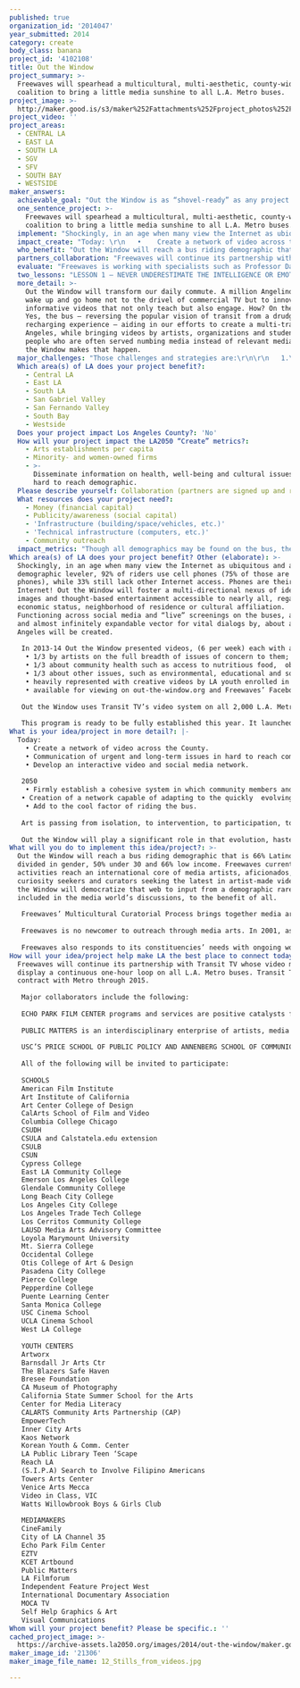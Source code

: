 ```yaml
---
published: true
organization_id: '2014047'
year_submitted: 2014
category: create
body_class: banana
project_id: '4102108'
title: Out the Window
project_summary: >-
  Freewaves will spearhead a multicultural, multi-aesthetic, county-wide
  coalition to bring a little media sunshine to all L.A. Metro buses.  
project_image: >-
  http://maker.good.is/s3/maker%252Fattachments%252Fproject_photos%252Fimages%252F21306%252Fdisplay%252F12_Stills_from_videos.jpg=c570x385
project_video: ''
project_areas:
  - CENTRAL LA
  - EAST LA
  - SOUTH LA
  - SGV
  - SFV
  - SOUTH BAY
  - WESTSIDE
maker_answers:
  achievable_goal: "Out the Window is as “shovel-ready” as any project could possibly be.\r\n\r\n   1.\tThe basic tools and protocols of the project have thoroughly tested in pilot programs and previously implemented similar projects.\r\n\r\n   2.\tOur collaborators, including Transit TV, the vendor selected by \_\_\_\_\_\_\_\_L.A. Metro to provide video on all its buses, are either currently \_\_\_\_\_\_\_\_committed, and/or participated in previous similar iterations, \_\_\_\_\_\_\_\_and/or expressed a strong interest in being participants.  This \_\_\_\_\_\_\_\_web of collaborators extends across the entire L.A. County.\r\n\r\n   3.\tWithin the networks in place, previous events of similar scope \_\_\_\_\_\_\_\_have been successfully completed in a year or less.\r\n\r\n   4.\tThe technical staff of contractors are all people with whom \_\_\_\_\_\_\_\_Freewaves has worked on various projects over the last decade \_\_\_\_\_\_\_\_or more.  \r\n"
  one_sentence_project: >-
    Freewaves will spearhead a multicultural, multi-aesthetic, county-wide
    coalition to bring a little media sunshine to all L.A. Metro buses.  
  implement: "Shockingly, in an age when many view the Internet as ubiquitous and a demographic leveler, 92% of riders use cell phones (75% of those are smart phones), while 33% still lack other Internet access.  Phones are their Internet!   Out the Window will foster a multi-directional nexus of ideas, images and thought-based entertainment accessible to nearly all, regardless of economic status, neighborhood of residence or cultural affiliation.  Functioning across social media and “live” screenings on the buses, a powerful and almost infinitely expandable vector for vital dialogs by, about and in Los Angeles will be created. \r\n  \r\nIn 2013-14 Out the Window presented videos, (6 per week) each with an open-ended, pointed question in English and Spanish to which viewers responded via social media.  In 2015 Freewaves will spearhead a multicultural, multi-aesthetic, county-wide coalition to bring a little media sunshine to all L.A. Metro buses.  These videos will be:  \r\n   •\t1/3 by artists on the full breadth of issues of concern to them; \r\n   •\t1/3 about community health such as access to nutritious food,  \_\_\_\_\_\_\_\_obesity amelioration, and promotion of healthful lifestyles; \r\n   •\t1/3 about other issues, such as environmental, educational and \_\_\_\_\_\_\_\_social, produced by LA nonprofit organizations;   \r\n   •\theavily represented with creative videos by LA youth enrolled in \_\_\_\_\_\_\_video programs;\r\n   •\tavailable for viewing on out-the-window.org  and Freewaves’ \_\_\_\_\_\_\_\_Facebook page daily for viewers’ comments and sharing. \r\n\r\nOut the Window uses Transit TV’s video system on all 2,000 L.A. Metro buses, reaching Los Angeles’s residents with creative and essential messages while providing free culture on the largest art distribution system in the country to the nation’s most populous county.  \r\n\r\nThis program is ready to be fully established this year. It launched in 2010 with a MacArthur grant; it tested technologies, networks, programming, and surveyed viewers in 2011. It gathered resources in 2012 and now is ready to expand with all elements in place!  \r\n"
  impact_create: "Today: \r\n   •    Create a network of video across the County.\r\n   •    Communication of urgent and long-term issues in hard to reach \_\_\_\_\_\_\_\_communities.\r\n   •\_\_\_ Develop an interactive video and social media network.\r\n\r\n2050\r\n   •    Firmly establish a cohesive system in which community \_\_\_\_\_\_\_\_members and artists can exchange visual ideas, images and \_\_\_\_\_\_\_\_information impacting life in Los Angeles County.\r\n\_\_\_•    Creation of a network capable of adapting to the quickly  \_\_\_\_\_\_\_\_ \_\_\_\_\_\_\_\_evolving platforms and aesthetics of social media and \_\_\_\_\_\_\_\_image-\_making.\r\n   •    Add to the cool factor of riding the bus. \r\n\r\nArt is passing from isolation, to intervention, to participation, to engagement, to a glorious ubiquity in which currently accepted and recognized disciplines and aesthetics evolve into new forms of public communication.  With the blazingly fast developments in technology, we have witnessed an integration of disciplines, in which computing and telecommunication devices have fostered a new hybrid of public and private art, one that, by 2050, will have taken forms beyond prediction.  Art will be everywhere, an integrated member of society for all.  \r\n\r\nOut the Window will play a significant role in that evolution, hastening the democratization of art and communication through its daily dissemination to the bus riding public and, in the future, to other constituencies whose daily lives bring them into contact with videos, mobile devices and means of sound and image distribution birthed by today’s technologies.  \r\n"
  who_benefit: "Out the Window will reach a bus riding demographic that is 66% Latino, equally divided in gender, 50% under 30 and 66% low income.  Freewaves current web activities reach an international core of media artists, aficionados, curiosity seekers and curators seeking the latest in artist-made videos.   Out the Window will democratize that web to input from a demographic rarely included in the media world’s discussions, to the benefit of all.   \r\n\r\nFreewaves’ Multicultural Curatorial Process brings together media artists and activists from many of the County’s diverse arts and media organizations, plus independent artists and curators from diverse social, economic, ethnic, sexual orientation, aesthetic and age demographics.  This has been made possible by Freewaves’ 25-year commitment to an all-inclusive media democracy, created and maintained by vigorous, ongoing outreach throughout our community. \r\n\r\nFreewaves is no newcomer to outreach through media arts. In 2001, as part of its festival, it produced three half-hour educational videos, elucidating media arts in Los Angeles over the last ten years from Freewaves’ perspective.  These documentaries aired on KCET-TV at the beginning and middle of the festival, providing audiences and students with background material for the festival.  These programs were also donated to 250 high school art and media teachers throughout the Los Angeles Unified School District and the 75 Los Angeles City and County libraries.  Curriculum Guides were written to facilitate classroom presentations by teachers. \r\n\r\nFreewaves also responds to its constituencies’ needs with ongoing workshops designed to bring technology to media artists and activists in underserved communities.  In 1999, the fruits of its workshops in Internet use and web design premiered on dozens of artists’ and arts organization web sites throughout the region.  Along with the workshops, technical support facilitated their going on line and, if desired, they also received a free web site and eMail accounts for one year. \r\n"
  partners_collaboration: "Freewaves will continue its partnership with Transit TV whose video monitors display a continuous one-hour loop on all L.A. Metro buses.  Transit TV is in contract with Metro through 2015. \r\n\r\nMajor collaborators include the following: \r\n\r\nECHO PARK FILM CENTER programs and services are positive catalysts for at-risk students’ opportunities and interactions through media arts. \r\n\r\nPUBLIC MATTERS is an interdisciplinary enterprise of artists, media professionals and educators who create new media, education and civic engagement projects yielding long-term community benefits.   \r\n\r\nUSC’S PRICE SCHOOL OF PUBLIC POLICY AND ANNENBERG SCHOOL OF COMMUNICATION are two of the leading schools within one of LA’s best and world renowned academic institutions. Faculty and Students from both programs will advise on health content and sharpen the evaluation process. \r\n\r\nAll of the following will be invited to participate:  \r\n\r\nSCHOOLS\r\nAmerican Film Institute \r\nArt Institute of California\r\nArt Center College of Design \r\nCalArts School of Film and Video\r\nColumbia College Chicago\r\nCSUDH\r\nCSULA and Calstatela.edu extension\r\nCSULB\r\nCSUN\r\nCypress College\r\nEast LA Community College\r\nEmerson Los Angeles College\r\nGlendale Community College\r\nLong Beach City College\r\nLos Angeles City College\r\nLos Angeles Trade Tech College\r\nLos Cerritos Community College\r\nLAUSD Media Arts Advisory Committee\r\nLoyola Marymount University\r\nMt. Sierra College\r\nOccidental College\r\nOtis College of Art & Design\r\nPasadena City College\r\nPierce College\r\nPepperdine College\r\nPuente Learning Center\r\nSanta Monica College\r\nUSC Cinema School\r\nUCLA Cinema School  \r\nWest LA College\r\n\r\nYOUTH CENTERS \r\nArtworx\r\nBarnsdall Jr Arts Ctr\r\nThe Blazers Safe Haven\r\nBresee Foundation\r\nCA Museum of Photography\r\nCalifornia State Summer School for the Arts\r\nCenter for Media Literacy\r\nCALARTS Community Arts Partnership (CAP)\r\nEmpowerTech\r\nInner City Arts\r\nKaos Network\r\nKorean Youth & Comm. Center\r\nLA Public Library Teen ‘Scape\r\nReach LA\r\n(S.I.P.A) Search to Involve Filipino Americans\r\nTowers Arts Center\r\nVenice Arts Mecca\r\nVideo in Class, VIC\r\nWatts Willowbrook Boys & Girls Club\r\n\r\nMEDIAMAKERS\r\nCineFamily \r\nCity of  LA Channel 35 \r\nEcho Park Film Center \r\nEZTV\r\nKCET  Artbound  \r\nPublic Matters \r\nLA Filmforum \r\nIndependent Feature Project West\r\nInternational Documentary Association\r\nMOCA TV \r\nSelf Help Graphics & Art\r\nVisual Communications\r\n"
  evaluate: "Freewaves is working with specialists such as Professor David Sloane, an expert in health policy and neighborhoods at USC’s Price School of Public Policy.  He has identified realizable criteria and methodologies, to be facilitated by graduate students, that will provide assessments of Out the Window’s impact on bus riders. Both qualitative and quantitative approaches are developed to assure a statistically and anecdotally useful set of materials for future projects. \r\n\r\nA questionnaire co-designed by various specialists and administered at bus stops in past iterations of Out the Window has been refined for 2015 for three stages: the beginning, midpoint and end of the project.  With a target sample of 250 interviews per round, we will assess how repeated, daily exposure to the project has impacted the bus riders’ awareness of issues and appreciation of art. \r\n\r\nSpecific questions to be asked and metrics to be compiled include:\r\n\r\n   •\tDo you watch the on bus TV?\r\n\r\n   •    Did you get any useful information from Out the Window \_\_\_\_\_\_\_\_programming?\r\n\r\n   •\tHow do you compare Out the Window programming with \_\_\_\_\_\_\_\_previous Transit TV programming?\r\n\r\n   •\tHave you responded to the on-screen prompted to participate  \_\_\_\_\_\_\_\_and answer questions?\r\n"
  two_lessons: "LESSON 1 – NEVER UNDERESTIMATE THE INTELLIGENCE OR EMOTIONAL DEPTH OF ANY HUMAN BEING.  As artists we, all often, find ourselves making value judgments, imagining our creative status elevates us into a position of authority, able to analyze every human need and desire and spoon feed them back as paradigms of wisdom, art expressions of unsurpassed nuance.  Throughout  its quarter century presenting and encouraging the democratization of media art in public spaces, we observed little difference in percentage of people who “get” well made videos, no matter how experimental their aesthetic or content.\r\n\r\nLESSON 2 – BRAZENLY KNOCK ON DOORS.  As arts professionals we all too readily succumb to the first locked door, become wretchedly despondent, wallow in dramatic inferiority complexes and bitterly curse every bureaucrat and gatekeeper who ever lived.  Throughout its existence, Freewaves has never given up on a project because one voice said, “No. Go away”.  In project after project, we have learned there is always a back door, a friendly hidden ally, a previously unknown procedure for almost any idea sincerely conceived, intelligently presented and passionately advocated.\r\n"
  more_detail: >-
    Out the Window will transform our daily commute. A million Angelinos will
    wake up and go home not to the drivel of commercial TV but to innovative,
    informative videos that not only teach but also engage. How? On the bus!
    Yes, the bus – reversing the popular vision of transit from a drudge to a
    recharging experience – aiding in our efforts to create a multi-transit Los
    Angeles, while bringing videos by artists, organizations and students to
    people who are often served numbing media instead of relevant media.  Out
    the Window makes that happen.
  major_challenges: "Those challenges and strategies are:\r\n\r\n   1.\tmaintaining clear and accessible lines of communications with \_\_\_\_\_\_\_\_all participants and collaborators.  Over the last two decades, \_\_\_\_\_\_\_\_Freewaves has successfully coordinated large numbers of \_\_\_\_\_\_\_\_people of individuals and institutions and established solid \_\_\_\_\_\_\_\_collegial relationships with all.\r\n\r\n   2.\tassuring the selected videos do not run into censorship by \_\_\_\_\_\_\_\_Transit TV or L.A. Metro.  Over the last three years of prototypes, \_\_\_\_\_\_\_\_Freewaves has learned what kinds of materials and images \_\_\_\_\_\_\_\_might be censored.  Over the last 25 years, Freewaves has \_\_\_\_\_\_\_\_accrued the experience and interpersonal skills to work with \_\_\_\_\_\_\_\_artists to maintain their message while avoiding censorship. \r\n"
  Which area(s) of LA does your project benefit?:
    - Central LA
    - East LA
    - South LA
    - San Gabriel Valley
    - San Fernando Valley
    - South Bay
    - Westside
  Does your project impact Los Angeles County?: 'No'
  How will your project impact the LA2050 “Create” metrics?:
    - Arts establishments per capita
    - Minority- and women-owned firms
    - >-
      Disseminate information on health, well-being and cultural issues to a
      hard to reach demographic.
  Please describe yourself: Collaboration (partners are signed up and ready to hit the ground running!)
  What resources does your project need?:
    - Money (financial capital)
    - Publicity/awareness (social capital)
    - 'Infrastructure (building/space/vehicles, etc.)'
    - 'Technical infrastructure (computers, etc.)'
    - Community outreach
  impact_metrics: "Though all demographics may be found on the bus, the majority is low income and avail themselves of health, wellness and social empowerment opportunities far less than more affluent demographics.  Although Out the Window cannot deliver brick and mortar facilities, it can potentially inform 1,000,000 people per day of the needs, issues and possible responses towards enriching their lives.\r\n\r\nEqually enriching, Freewaves provides a daily arts experience to all L.A. Metro bus riders.  Through its social networking component and easily accessed direct response mechanism, Out the Window highlights the commonalities of all people, negating the false hierarchy between artists, student artists and the general public.  \r\n\r\nOut the Window reaches a potential and captive audience of approximately 1,000,000 daily riders of L.A. Metro buses - possibly the largest audience ever reached by any cultural event in Los Angeles or the United States.  Since the launch of prototypes of this program, Freewaves has accrued 1,164 Facebook friends, 789 Twitter handles, 285 YouTube followers, 156 Instagram followers and 547 Tumblir followers, numbers we will aggressively seek to expand by at least 100% in the coming 2 years.  \r\n\r\nBy 2050, we anticipate the networks established now will take on a life of their own.  Persons with particular interests or opinion may form their own, far-reaching subsets of the population, enabling large scale, overnight lobbying efforts keeping grassroots opinion in the forefront of political discourse.  Artists and artist hopefuls could easily come together in mutually beneficial associations for collaborations or exchange of technical, artistic and social ideas.  \r\n\r\nThe large variety of video messages and voices contain information, ideas and inspirations focusing on the social, political and emotional underpinnings of a potential new Los Angeles in which all its citizens have access to creative dialogs, better or universal health care, environmental justice, healthful nutritional information and other issues directly impacting Angelinos.\r\n\r\nSpeculatively, the combination of obstacles making single vehicle transportation both economically and environmentally untenable, along with the enhanced attractiveness of mass transit could very well have a meaningful impact on the number of persons availing themselves of mass transit.     \t\r\n"
Which area(s) of LA does your project benefit? Other (elaborate): >-
  Shockingly, in an age when many view the Internet as ubiquitous and a
  demographic leveler, 92% of riders use cell phones (75% of those are smart
  phones), while 33% still lack other Internet access. Phones are their
  Internet! Out the Window will foster a multi-directional nexus of ideas,
  images and thought-based entertainment accessible to nearly all, regardless of
  economic status, neighborhood of residence or cultural affiliation.
  Functioning across social media and “live” screenings on the buses, a powerful
  and almost infinitely expandable vector for vital dialogs by, about and in Los
  Angeles will be created. 
    
   In 2013-14 Out the Window presented videos, (6 per week) each with an open-ended, pointed question in English and Spanish to which viewers responded via social media. In 2015 Freewaves will spearhead a multicultural, multi-aesthetic, county-wide coalition to bring a little media sunshine to all L.A. Metro buses. These videos will be: 
    • 1/3 by artists on the full breadth of issues of concern to them; 
    • 1/3 about community health such as access to nutritious food,  obesity amelioration, and promotion of healthful lifestyles; 
    • 1/3 about other issues, such as environmental, educational and social, produced by LA nonprofit organizations; 
    • heavily represented with creative videos by LA youth enrolled in video programs;
    • available for viewing on out-the-window.org and Freewaves’ Facebook page daily for viewers’ comments and sharing. 
   
   Out the Window uses Transit TV’s video system on all 2,000 L.A. Metro buses, reaching Los Angeles’s residents with creative and essential messages while providing free culture on the largest art distribution system in the country to the nation’s most populous county. 
   
   This program is ready to be fully established this year. It launched in 2010 with a MacArthur grant; it tested technologies, networks, programming, and surveyed viewers in 2011. It gathered resources in 2012 and now is ready to expand with all elements in place!
What is your idea/project in more detail?: |-
  Today: 
    • Create a network of video across the County.
    • Communication of urgent and long-term issues in hard to reach communities.
    • Develop an interactive video and social media network.
   
   2050
    • Firmly establish a cohesive system in which community members and artists can exchange visual ideas, images and information impacting life in Los Angeles County.
   • Creation of a network capable of adapting to the quickly  evolving platforms and aesthetics of social media and image- making.
    • Add to the cool factor of riding the bus. 
   
   Art is passing from isolation, to intervention, to participation, to engagement, to a glorious ubiquity in which currently accepted and recognized disciplines and aesthetics evolve into new forms of public communication. With the blazingly fast developments in technology, we have witnessed an integration of disciplines, in which computing and telecommunication devices have fostered a new hybrid of public and private art, one that, by 2050, will have taken forms beyond prediction. Art will be everywhere, an integrated member of society for all. 
   
   Out the Window will play a significant role in that evolution, hastening the democratization of art and communication through its daily dissemination to the bus riding public and, in the future, to other constituencies whose daily lives bring them into contact with videos, mobile devices and means of sound and image distribution birthed by today’s technologies.
What will you do to implement this idea/project?: >-
  Out the Window will reach a bus riding demographic that is 66% Latino, equally
  divided in gender, 50% under 30 and 66% low income. Freewaves current web
  activities reach an international core of media artists, aficionados,
  curiosity seekers and curators seeking the latest in artist-made videos. Out
  the Window will democratize that web to input from a demographic rarely
  included in the media world’s discussions, to the benefit of all. 
   
   Freewaves’ Multicultural Curatorial Process brings together media artists and activists from many of the County’s diverse arts and media organizations, plus independent artists and curators from diverse social, economic, ethnic, sexual orientation, aesthetic and age demographics. This has been made possible by Freewaves’ 25-year commitment to an all-inclusive media democracy, created and maintained by vigorous, ongoing outreach throughout our community. 
   
   Freewaves is no newcomer to outreach through media arts. In 2001, as part of its festival, it produced three half-hour educational videos, elucidating media arts in Los Angeles over the last ten years from Freewaves’ perspective. These documentaries aired on KCET-TV at the beginning and middle of the festival, providing audiences and students with background material for the festival. These programs were also donated to 250 high school art and media teachers throughout the Los Angeles Unified School District and the 75 Los Angeles City and County libraries. Curriculum Guides were written to facilitate classroom presentations by teachers. 
   
   Freewaves also responds to its constituencies’ needs with ongoing workshops designed to bring technology to media artists and activists in underserved communities. In 1999, the fruits of its workshops in Internet use and web design premiered on dozens of artists’ and arts organization web sites throughout the region. Along with the workshops, technical support facilitated their going on line and, if desired, they also received a free web site and eMail accounts for one year.
How will your idea/project help make LA the best place to connect today? In LA2050?: >-
  Freewaves will continue its partnership with Transit TV whose video monitors
  display a continuous one-hour loop on all L.A. Metro buses. Transit TV is in
  contract with Metro through 2015. 
   
   Major collaborators include the following: 
   
   ECHO PARK FILM CENTER programs and services are positive catalysts for at-risk students’ opportunities and interactions through media arts. 
   
   PUBLIC MATTERS is an interdisciplinary enterprise of artists, media professionals and educators who create new media, education and civic engagement projects yielding long-term community benefits. 
   
   USC’S PRICE SCHOOL OF PUBLIC POLICY AND ANNENBERG SCHOOL OF COMMUNICATION are two of the leading schools within one of LA’s best and world renowned academic institutions. Faculty and Students from both programs will advise on health content and sharpen the evaluation process. 
   
   All of the following will be invited to participate: 
   
   SCHOOLS
   American Film Institute 
   Art Institute of California
   Art Center College of Design 
   CalArts School of Film and Video
   Columbia College Chicago
   CSUDH
   CSULA and Calstatela.edu extension
   CSULB
   CSUN
   Cypress College
   East LA Community College
   Emerson Los Angeles College
   Glendale Community College
   Long Beach City College
   Los Angeles City College
   Los Angeles Trade Tech College
   Los Cerritos Community College
   LAUSD Media Arts Advisory Committee
   Loyola Marymount University
   Mt. Sierra College
   Occidental College
   Otis College of Art & Design
   Pasadena City College
   Pierce College
   Pepperdine College
   Puente Learning Center
   Santa Monica College
   USC Cinema School
   UCLA Cinema School 
   West LA College
   
   YOUTH CENTERS 
   Artworx
   Barnsdall Jr Arts Ctr
   The Blazers Safe Haven
   Bresee Foundation
   CA Museum of Photography
   California State Summer School for the Arts
   Center for Media Literacy
   CALARTS Community Arts Partnership (CAP)
   EmpowerTech
   Inner City Arts
   Kaos Network
   Korean Youth & Comm. Center
   LA Public Library Teen ‘Scape
   Reach LA
   (S.I.P.A) Search to Involve Filipino Americans
   Towers Arts Center
   Venice Arts Mecca
   Video in Class, VIC
   Watts Willowbrook Boys & Girls Club
   
   MEDIAMAKERS
   CineFamily 
   City of LA Channel 35 
   Echo Park Film Center 
   EZTV
   KCET Artbound 
   Public Matters 
   LA Filmforum 
   Independent Feature Project West
   International Documentary Association
   MOCA TV 
   Self Help Graphics & Art
   Visual Communications
Whom will your project benefit? Please be specific.: ''
cached_project_image: >-
  https://archive-assets.la2050.org/images/2014/out-the-window/maker.good.is/s3/maker%252Fattachments%252Fproject_photos%252Fimages%252F21306%252Fdisplay%252F12_Stills_from_videos.jpg=c570x385.jpg
maker_image_id: '21306'
maker_image_file_name: 12_Stills_from_videos.jpg

---
```

